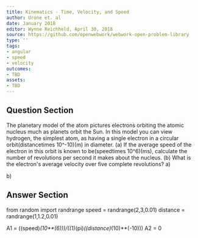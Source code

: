 ```yaml
---
title: Kinematics - Time, Velocity, and Speed
author: Urone et. al
date: January 2018
editor: Wynne Reichheld, April 30, 2018
source: https://github.com/openwebwork/webwork-open-problem-library
type: ''
tags:
- angular
- speed
- velocity
outcomes:
- TBD
assets:
- TBD
---
```


## Question Section 

The planetary model of the atom pictures electrons orbiting the atomic nucleus much as planets orbit the Sun. In this model you can view hydrogen, the simplest atom, as having a single electron in a circular orbit(distancetimes 10^-10)(m) in diameter. (a) If the average speed of the electron in this orbit is known to be(speedtimes 10^6)(ms), calculate the number of revolutions per second it makes about the nucleus. (b) What is the electron's average velocity over five complete revolutions?
a)
 
b) 

## Answer Section

from random import randrange
speed = randrange(2,3,0.01)
distance = randrange(1,1.2,0.01)

A1 = ((speed)*(10**(6)))/((1)*(pi)*((distance)*(10)**(-10)))
A2 = 0